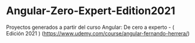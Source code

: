 # Angular-Zero-Expert-Edition2021
Proyectos generados a partir del curso Angular: De cero a experto - ( Edición 2021 ) (https://www.udemy.com/course/angular-fernando-herrera/)
